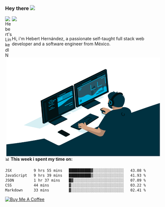 ### Hey there <img src="https://media.giphy.com/media/hvRJCLFzcasrR4ia7z/giphy.gif" width="25px">
<a href="https://www.linkedin.com/in/evertcode/" target="_blank">
  <img align="left" alt="Hebert's LinkedIN" width="22px" src="https://raw.githubusercontent.com/peterthehan/peterthehan/master/assets/linkedin.svg" />
</a>

![](https://visitor-badge.glitch.me/badge?page_id=evertcode.evertcode)

<br />

Hi, i'm Hebert Hernández, a passionate self-taught full stack web developer and a software engineer from México.

<img align="right" alt="GIF" src="https://github.com/evertcode/evertcode/blob/master/code.gif?raw=true" width="500" height="320" />

📊 **This week i spent my time on:**

<!--START_SECTION:waka-->
```text
JSX          9 hrs 55 mins   ██████████▓░░░░░░░░░░░░░░   43.08 % 
JavaScript   9 hrs 39 mins   ██████████▒░░░░░░░░░░░░░░   41.93 % 
JSON         1 hr 37 mins    █▓░░░░░░░░░░░░░░░░░░░░░░░   07.09 % 
CSS          44 mins         ▓░░░░░░░░░░░░░░░░░░░░░░░░   03.22 % 
Markdown     33 mins         ▓░░░░░░░░░░░░░░░░░░░░░░░░   02.41 % 
```
<!--END_SECTION:waka-->

<a href="https://www.buymeacoffee.com/evertcode" target="_blank"><img src="https://cdn.buymeacoffee.com/buttons/v2/default-red.png" alt="Buy Me A Coffee" width="150" ></a>

